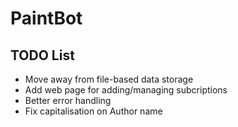 # PaintBot
## TODO List
* Move away from file-based data storage
* Add web page for adding/managing subcriptions
* Better error handling
* Fix capitalisation on Author name